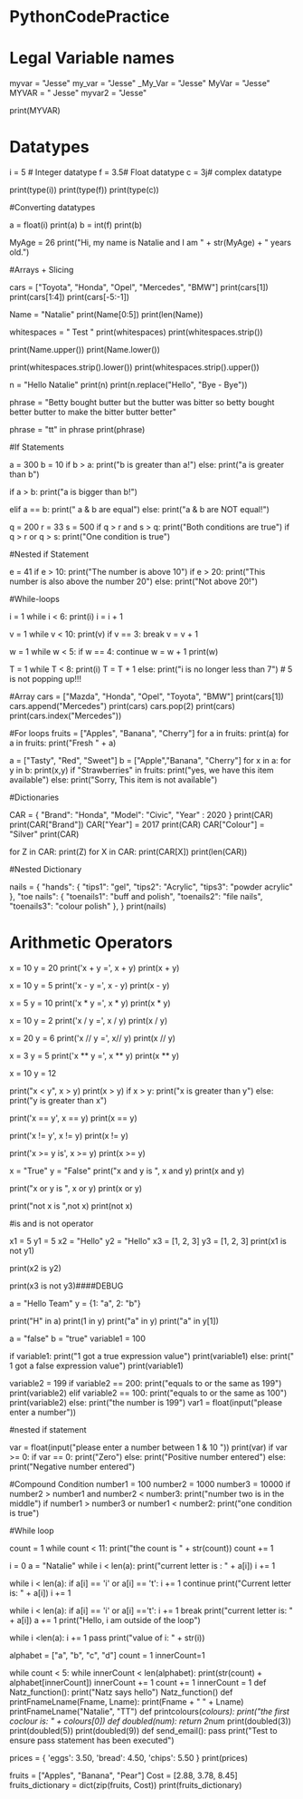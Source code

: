 # PythonCodePractice

# Legal Variable names
myvar = "Jesse"
my_var = "Jesse"
_My_Var = "Jesse"
MyVar = "Jesse"
MYVAR = " Jesse"
myvar2 = "Jesse"

print(MYVAR)

# Datatypes

i = 5 # Integer datatype
f = 3.5# Float datatype
c = 3j# complex datatype

print(type(i))
print(type(f))
print(type(c))

#Converting datatypes

a = float(i)
print(a)
b = int(f)
print(b)

MyAge = 26
print("Hi, my name is Natalie and I am " + str(MyAge) + " years old.")

#Arrays + Slicing

cars = ["Toyota", "Honda", "Opel", "Mercedes", "BMW"]
print(cars[1])
print(cars[1:4])
print(cars[-5:-1])

Name = "Natalie"
print(Name[0:5])
print(len(Name))

whitespaces = "   Test     "
print(whitespaces)
print(whitespaces.strip())

print(Name.upper())
print(Name.lower())

print(whitespaces.strip().lower())
print(whitespaces.strip().upper())

n = "Hello Natalie"
print(n)
print(n.replace("Hello", "Bye - Bye"))

phrase = "Betty bought butter but the butter was bitter so betty bought better butter to make the bitter butter better"

phrase = "tt" in phrase
print(phrase)

#If Statements

a = 300
b = 10
if b > a:
    print("b is greater than a!")
else:
    print("a is greater than b")

if a > b: print("a is bigger than b!")

elif a == b:
    print(" a & b are equal")
else:
    print("a & b are NOT equal!")

q = 200
r = 33
s = 500
if q > r and s > q:
    print("Both conditions are true")
if  q > r or q > s:
    print("One condition is true")

#Nested if Statement

e = 41
if e > 10:
    print("The number is above 10")
    if e > 20:
        print("This number is also above the number 20")
    else:
        print("Not above 20!")

#While-loops

i = 1
while i < 6:
    print(i)
    i = i + 1

v = 1
while v < 10:
    print(v)
    if v == 3:
        break
    v = v + 1

w = 1
while w < 5:
    if w == 4:
        continue
    w = w + 1
    print(w)

T = 1
while T < 8:
    print(i)
    T = T + 1
else:
    print("i is no longer less than 7") # 5 is not popping up!!!

#Array
cars = ["Mazda", "Honda", "Opel", "Toyota", "BMW"]
print(cars[1])
cars.append("Mercedes")
print(cars)
cars.pop(2)
print(cars)
print(cars.index("Mercedes"))

#For loops
fruits = ["Apples", "Banana", "Cherry"]
for a in fruits:
    print(a)
for a in fruits:
    print("Fresh "  + a)

a = ["Tasty", "Red", "Sweet"]
b = ["Apple","Banana", "Cherry"]
for x in a:
    for y in b:
        print(x,y)
if "Strawberries" in fruits:
    print("yes, we have this item available")
else:
    print("Sorry, This item is not available")

#Dictionaries

CAR = {
    "Brand": "Honda",
    "Model": "Civic",
    "Year" : 2020
}
print(CAR)
print(CAR["Brand"])
CAR["Year"] = 2017
print(CAR)
CAR["Colour"] = "Silver"
print(CAR)

for Z in CAR:
    print(Z)
for X in CAR:
    print(CAR[X])
print(len(CAR))

#Nested Dictionary

nails = {
    "hands": {
       "tips1": "gel",
        "tips2": "Acrylic",
        "tips3": "powder acrylic"
    },
    "toe nails": {
        "toenails1": "buff and polish",
        "toenails2": "file nails",
        "toenails3": "colour polish"
    },
}
print(nails)

# Arithmetic Operators

x = 10
y = 20
print('x + y =', x + y)
print(x + y)

x = 10
y = 5
print('x - y =', x - y)
print(x - y)

x = 5
y = 10
print('x * y =', x * y)
print(x * y)

x = 10
y = 2
print('x / y =', x / y)
print(x / y)

x = 20
y = 6
print('x // y =', x// y)
print(x // y)

x = 3
y = 5
print('x ** y =', x ** y)
print(x ** y)

x = 10
y = 12

print("x < y", x > y)
print(x > y)
if x > y:
    print("x is greater than y")
else:
    print("y is greater than x")

print('x == y', x == y)
print(x == y)

print('x != y', x != y)
print(x != y)

print('x >= y is', x >= y)
print(x >= y)

x = "True"
y = "False"
print("x and y is ", x and y)
print(x and y)

print("x or y is ", x or y)
print(x or y)

print("not x is ",not x)
print(not x)

#is and is not operator

x1 = 5
y1 = 5
x2 = "Hello"
y2 = "Hello"
x3 = [1, 2, 3]
y3 = [1, 2, 3]
print(x1 is not y1)

print(x2 is y2)

print(x3 is not y3)####DEBUG

a = "Hello Team"
y = {1: "a", 2: "b"}

print("H" in a)
print(1 in y)
print("a" in y)
print("a" in y[1])

a = "false"
b = "true"
variable1 = 100

if variable1:
    print("1 got a true expression value")
    print(variable1)
else:
    print(" 1 got a false expression value")
    print(variable1)

variable2 = 199
if variable2 == 200:
    print("equals to or the same as 199")
    print(variable2)
elif variable2 == 100:
    print("equals to or the same as 100")
    print(variable2)
else:
    print("the number is 199")
var1 = float(input("please enter a number"))

#nested if statement

var = float(input("please enter a number between 1 & 10 "))
print(var)
if var >= 0:
    if var == 0:
        print("Zero")
    else:
        print("Positive number entered")
else:
    print("Negative number entered")

#Compound Condition
number1 = 100
number2 = 1000
number3 = 10000
if number2 > number1 and number2 < number3:
    print("number two is in the middle")
if number1 > number3 or number1 < number2:
    print("one condition is true")

#While loop

count = 1
while count < 11:
    print("the count is " + str(count))
    count += 1

i = 0
a = "Natalie"
while i < len(a):
    print("current letter is : " + a[i])
    i += 1

while i < len(a):
    if a[i] == 'i' or a[i] == 't':
        i += 1
        continue
    print("Current letter is: " + a[i])
    i += 1

while i < len(a):
    if a[i] == 'i' or a[i] =='t':
        i += 1
        break
    print("current letter is: " + a[i])
    a += 1
print("Hello, i am outside of the loop")

while i <len(a):
    i += 1
    pass
print("value of i: " + str(i))

alphabet = ["a", "b", "c", "d"]
count = 1
innerCount=1

while count < 5:
    while innerCount < len(alphabet):
        print(str(count) + alphabet[innerCount])
        innerCount += 1
    count += 1
    innerCount = 1
def Natz_function():
    print("Natz says hello")
Natz_function()
def printFnameLname(Fname, Lname):
    print(Fname + " " + Lname)
printFnameLname("Natalie", "TT")
def printcolours(*colours):
    print("the first coclour is: " + colours[0])
def doubled(num):
    return 2*num
print(doubled(3))
print(doubled(5))
print(doubled(9))
def send_email():
    pass
print("Test to ensure pass statement has been executed")

prices = {
    'eggs': 3.50,
    'bread': 4.50,
    'chips': 5.50
}
print(prices)

fruits = ["Apples", "Banana", "Pear"]
Cost = [2.88, 3.78, 8.45]
fruits_dictionary = dict(zip(fruits, Cost))
print(fruits_dictionary)
